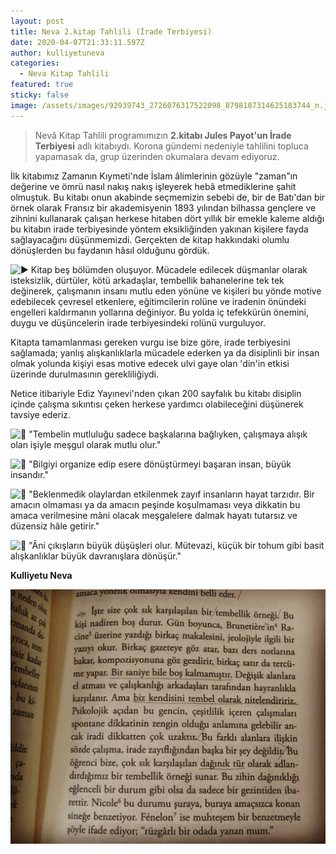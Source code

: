 ```yaml
---
layout: post
title: Neva 2.kitap Tahlili (İrade Terbiyesi)
date: 2020-04-07T21:33:11.597Z
author: kulliyetuneva
categories:
  - Neva Kitap Tahlili
featured: true
sticky: false
image: /assets/images/92939743_2726076317522098_8798107314625183744_n.jpg
---
```

<!--StartFragment-->

> Nevâ Kitap Tahlili programımızın **2.kitabı Jules Payot'un İrade Terbiyesi** adlı kitabıydı. Korona gündemi nedeniyle tahlilini topluca yapamasak da, grup üzerinden okumalara devam ediyoruz.

İlk kitabımız Zamanın Kıymeti'nde İslam âlimlerinin gözüyle "zaman"ın değerine ve ömrü nasıl nakış nakış işleyerek hebâ etmediklerine şahit olmuştuk. Bu kitabı onun akabinde seçmemizin sebebi de, bir de Batı'dan bir örnek olarak Fransız bir akademisyenin 1893 yılından bilhassa gençlere ve zihnini kullanarak çalışan herkese hitaben dört yıllık bir emekle kaleme aldığı bu kitabın irade terbiyesinde yöntem eksikliğinden yakınan kişilere fayda sağlayacağını düşünmemizdi. Gerçekten de kitap hakkındaki olumlu dönüşlerden bu faydanın hâsıl olduğunu gördük.

![▶](https://static.xx.fbcdn.net/images/emoji.php/v9/t40/1/16/25b6.png) Kitap beş bölümden oluşuyor. Mücadele edilecek düşmanlar olarak isteksizlik, dürtüler, kötü arkadaşlar, tembellik bahanelerine tek tek değinerek, çalışmanın insanı mutlu eden yönüne ve kişileri bu yönde motive edebilecek çevresel etkenlere, eğitimcilerin rolüne ve iradenin önündeki engelleri kaldırmanın yollarına değiniyor. Bu yolda iç tefekkürün önemini, duygu ve düşüncelerin irade terbiyesindeki rolünü vurguluyor.

Kitapta tamamlanması gereken vurgu ise bize göre, irade terbiyesini sağlamada; yanlış alışkanlıklarla mücadele ederken ya da disiplinli bir insan olmak yolunda kişiyi esas motive edecek ulvi gaye olan 'din'in etkisi üzerinde durulmasının gerekliliğiydi.

Netice itibariyle Ediz Yayınevi'nden çıkan 200 sayfalık bu kitabı disiplin içinde çalışma sıkıntısı çeken herkese yardımcı olabileceğini düşünerek tavsiye ederiz.

![🌿](https://static.xx.fbcdn.net/images/emoji.php/v9/t1e/1/16/1f33f.png) "Tembelin mutluluğu sadece başkalarına bağlıyken, çalışmaya alışık olan işiyle meşgul olarak mutlu olur."

![🌿](https://static.xx.fbcdn.net/images/emoji.php/v9/t1e/1/16/1f33f.png) "Bilgiyi organize edip esere dönüştürmeyi başaran insan, büyük insandır."

![🌿](https://static.xx.fbcdn.net/images/emoji.php/v9/t1e/1/16/1f33f.png) "Beklenmedik olaylardan etkilenmek zayıf insanların hayat tarzıdır. Bir amacın olmaması ya da amacın peşinde koşulmaması veya dikkatin bu amaca verilmesine mâni olacak meşgalelere dalmak hayatı tutarsız ve düzensiz hâle getirir."

![🌿](https://static.xx.fbcdn.net/images/emoji.php/v9/t1e/1/16/1f33f.png) "Âni çıkışların büyük düşüşleri olur. Mütevazi, küçük bir tohum gibi basit alışkanlıklar büyük davranışlara dönüşür."

**Kulliyetu Neva**

![](/assets/images/92758635_2726076507522079_1981509185216446464_n.jpg)

<!--EndFragment-->